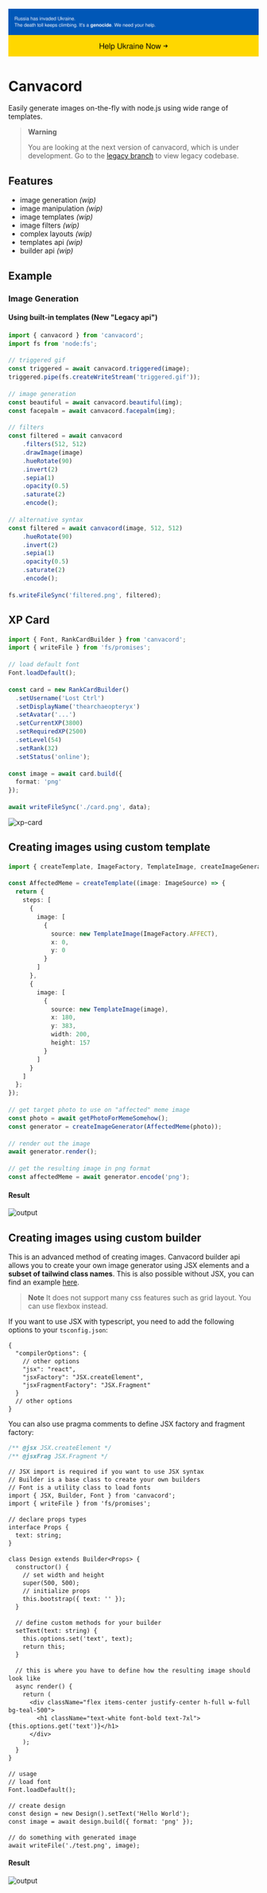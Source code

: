 [![SWUbanner](https://raw.githubusercontent.com/vshymanskyy/StandWithUkraine/main/banner2-direct.svg)](https://vshymanskyy.github.io/StandWithUkraine)

# Canvacord

Easily generate images on-the-fly with node.js using wide range of templates.

> **Warning**
>
> You are looking at the next version of canvacord, which is under development. Go to the [legacy branch](https://github.com/neplextech/canvacord/tree/legacy) to view legacy codebase.

## Features

- image generation _(wip)_
- image manipulation _(wip)_
- image templates _(wip)_
- image filters _(wip)_
- complex layouts _(wip)_
- templates api _(wip)_
- builder api _(wip)_

## Example

### Image Generation

#### Using built-in templates (New "Legacy api")

<!-- prettier-ignore -->
```ts
import { canvacord } from 'canvacord';
import fs from 'node:fs';

// triggered gif
const triggered = await canvacord.triggered(image);
triggered.pipe(fs.createWriteStream('triggered.gif'));

// image generation
const beautiful = await canvacord.beautiful(img);
const facepalm = await canvacord.facepalm(img);

// filters
const filtered = await canvacord
    .filters(512, 512)
    .drawImage(image)
    .hueRotate(90)
    .invert(2)
    .sepia(1)
    .opacity(0.5)
    .saturate(2)
    .encode();

// alternative syntax
const filtered = await canvacord(image, 512, 512)
    .hueRotate(90)
    .invert(2)
    .sepia(1)
    .opacity(0.5)
    .saturate(2)
    .encode();

fs.writeFileSync('filtered.png', filtered);
```

## XP Card

```ts
import { Font, RankCardBuilder } from 'canvacord';
import { writeFile } from 'fs/promises';

// load default font
Font.loadDefault();

const card = new RankCardBuilder()
  .setUsername('Lost Ctrl')
  .setDisplayName('thearchaeopteryx')
  .setAvatar('...')
  .setCurrentXP(3800)
  .setRequiredXP(2500)
  .setLevel(54)
  .setRank(32)
  .setStatus('online');

const image = await card.build({
  format: 'png'
});

await writeFileSync('./card.png', data);
```

![xp-card](https://raw.githubusercontent.com/neplextech/canvacord/main/packages/canvacord/test/jsx/test2.svg)

## Creating images using custom template

```ts
import { createTemplate, ImageFactory, TemplateImage, createImageGenerator } from 'canvacord';

const AffectedMeme = createTemplate((image: ImageSource) => {
  return {
    steps: [
      {
        image: [
          {
            source: new TemplateImage(ImageFactory.AFFECT),
            x: 0,
            y: 0
          }
        ]
      },
      {
        image: [
          {
            source: new TemplateImage(image),
            x: 180,
            y: 383,
            width: 200,
            height: 157
          }
        ]
      }
    ]
  };
});

// get target photo to use on "affected" meme image
const photo = await getPhotoForMemeSomehow();
const generator = createImageGenerator(AffectedMeme(photo));

// render out the image
await generator.render();

// get the resulting image in png format
const affectedMeme = await generator.encode('png');
```

#### Result

![output](https://raw.githubusercontent.com/neplextech/canvacord/main/packages/canvacord/test/canvas/affected.png)

## Creating images using custom builder

This is an advanced method of creating images. Canvacord builder api allows you to create your own image generator using JSX elements and a **subset of tailwind class names**. This is also possible without JSX, you can find an example [here](https://github.com/neplextech/canvacord/blob/7651c1aa51a844c2591cbe68a6e21eb9d1d6287a/benchmark/jsx-renderer.mjs).

> **Note**
> It does not support many css features such as grid layout. You can use flexbox instead.

If you want to use JSX with typescript, you need to add the following options to your `tsconfig.json`:

```jsonc
{
  "compilerOptions": {
    // other options
    "jsx": "react",
    "jsxFactory": "JSX.createElement",
    "jsxFragmentFactory": "JSX.Fragment"
  }
  // other options
}
```

You can also use pragma comments to define JSX factory and fragment factory:

```js
/** @jsx JSX.createElement */
/** @jsxFrag JSX.Fragment */
```

```tsx
// JSX import is required if you want to use JSX syntax
// Builder is a base class to create your own builders
// Font is a utility class to load fonts
import { JSX, Builder, Font } from 'canvacord';
import { writeFile } from 'fs/promises';

// declare props types
interface Props {
  text: string;
}

class Design extends Builder<Props> {
  constructor() {
    // set width and height
    super(500, 500);
    // initialize props
    this.bootstrap({ text: '' });
  }

  // define custom methods for your builder
  setText(text: string) {
    this.options.set('text', text);
    return this;
  }

  // this is where you have to define how the resulting image should look like
  async render() {
    return (
      <div className="flex items-center justify-center h-full w-full bg-teal-500">
        <h1 className="text-white font-bold text-7xl">{this.options.get('text')}</h1>
      </div>
    );
  }
}

// usage
// load font
Font.loadDefault();

// create design
const design = new Design().setText('Hello World');
const image = await design.build({ format: 'png' });

// do something with generated image
await writeFile('./test.png', image);
```

#### Result

![output](https://github.com/neplextech/canvacord/assets/46562212/c50d09d6-33c4-4b44-81c2-aed6783f503c)

